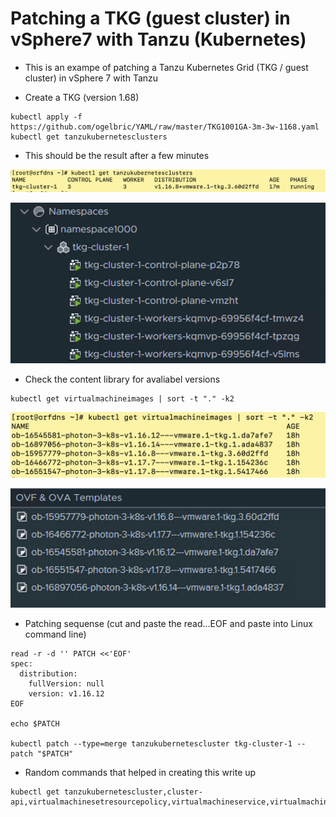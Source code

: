# Patching a TKG (guest cluster) in vSphere7 with Tanzu (Kubernetes) 

* This is an exampe of patching a Tanzu Kubernetes Grid (TKG / guest cluster) in vSphere 7 with Tanzu

* Create a TKG (version 1.68)

```
kubectl apply -f https://github.com/ogelbric/YAML/raw/master/TKG1001GA-3m-3w-1168.yaml
kubectl get tanzukubernetesclusters  

```

* This should be the result after a few minutes

![GitHub](ClusterRunningStage.png)

![GitHub](vCenterResult.png)

* Check the content library for avaliabel versions

```
kubectl get virtualmachineimages | sort -t "." -k2
```
![GitHub](VirtualMachineImagesSorted.png)

![GitHub](ContentLib.png)

* Patching sequense (cut and paste the read...EOF and paste into Linux command line)

```
read -r -d '' PATCH <<'EOF'
spec:
  distribution:
    fullVersion: null
    version: v1.16.12
EOF

echo $PATCH

kubectl patch --type=merge tanzukubernetescluster tkg-cluster-1 --patch "$PATCH"

```

* Random commands that helped in creating this write up

```
kubectl get tanzukubernetescluster,cluster-api,virtualmachinesetresourcepolicy,virtualmachineservice,virtualmachine

```
